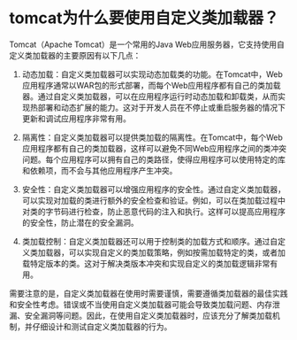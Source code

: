 # tomcat为什么要使用自定义类加载器？

Tomcat（Apache Tomcat）是一个常用的Java Web应用服务器，它支持使用自定义类加载器的主要原因有以下几点：

1. 动态加载：自定义类加载器可以实现动态加载类的功能。在Tomcat中，Web应用程序通常以WAR包的形式部署，而每个Web应用程序都有自己的类加载器。通过自定义类加载器，可以在应用程序运行时动态加载和卸载类，从而实现热部署和动态扩展的能力。这对于开发人员在不停止或重启服务器的情况下更新和调试应用程序非常有用。

2. 隔离性：自定义类加载器可以提供类加载的隔离性。在Tomcat中，每个Web应用程序都有自己的类加载器，这样可以避免不同Web应用程序之间的类冲突问题。每个应用程序可以拥有自己的类路径，使得应用程序可以使用特定的库和依赖项，而不会与其他应用程序产生冲突。

3. 安全性：自定义类加载器可以增强应用程序的安全性。通过自定义类加载器，可以实现对加载的类进行额外的安全检查和验证。例如，可以在类加载过程中对类的字节码进行检查，防止恶意代码的注入和执行。这样可以提高应用程序的安全性，防止潜在的安全漏洞。

4. 类加载控制：自定义类加载器还可以用于控制类的加载方式和顺序。通过自定义类加载器，可以实现自定义的类加载策略，例如按需加载特定的类，或者加载特定版本的类。这对于解决类版本冲突和实现自定义的类加载逻辑非常有用。

需要注意的是，自定义类加载器在使用时需要谨慎，需要遵循类加载器的最佳实践和安全性考虑。错误或不当使用自定义类加载器可能会导致类加载问题、内存泄漏、安全漏洞等问题。因此，在使用自定义类加载器时，应该充分了解类加载机制，并仔细设计和测试自定义类加载器的行为。